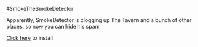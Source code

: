 #SmokeTheSmokeDetector

Apparently, SmokeDetector is clogging up The Tavern and a bunch of other places, so now you can hide his spam.

[Click here]() to install

